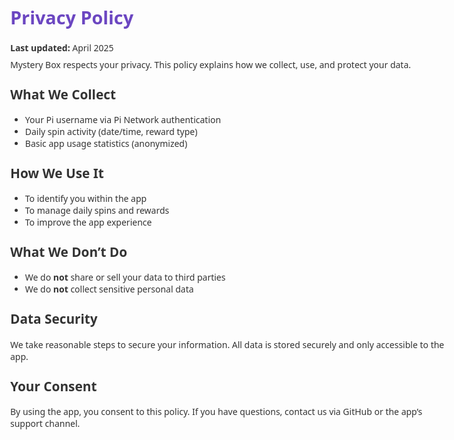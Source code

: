 <!DOCTYPE html>
<html lang="en">
<head>
  <meta charset="UTF-8" />
  <meta name="viewport" content="width=device-width, initial-scale=1.0" />
  <title>Privacy Policy – Mystery Box</title>
  <style>
    body {
      font-family: system-ui, sans-serif;
      max-width: 700px;
      margin: 2rem auto;
      padding: 1rem;
      color: #333;
    }
    h1 {
      font-size: 1.8rem;
      color: #6b46c1;
    }
    h2 {
      font-size: 1.3rem;
      margin-top: 1.5rem;
    }
    p {
      margin: 0.5rem 0;
    }
  </style>
</head>
<body>
  <h1>Privacy Policy</h1>

  <p><strong>Last updated:</strong> April 2025</p>

  <p>
    Mystery Box respects your privacy. This policy explains how we collect,
    use, and protect your data.
  </p>

  <h2>What We Collect</h2>
  <ul>
    <li>Your Pi username via Pi Network authentication</li>
    <li>Daily spin activity (date/time, reward type)</li>
    <li>Basic app usage statistics (anonymized)</li>
  </ul>

  <h2>How We Use It</h2>
  <ul>
    <li>To identify you within the app</li>
    <li>To manage daily spins and rewards</li>
    <li>To improve the app experience</li>
  </ul>

  <h2>What We Don’t Do</h2>
  <ul>
    <li>We do <strong>not</strong> share or sell your data to third parties</li>
    <li>We do <strong>not</strong> collect sensitive personal data</li>
  </ul>

  <h2>Data Security</h2>
  <p>
    We take reasonable steps to secure your information. All data is stored
    securely and only accessible to the app.
  </p>

  <h2>Your Consent</h2>
  <p>
    By using the app, you consent to this policy. If you have questions, contact
    us via GitHub or the app’s support channel.
  </p>
</body>
</html>
